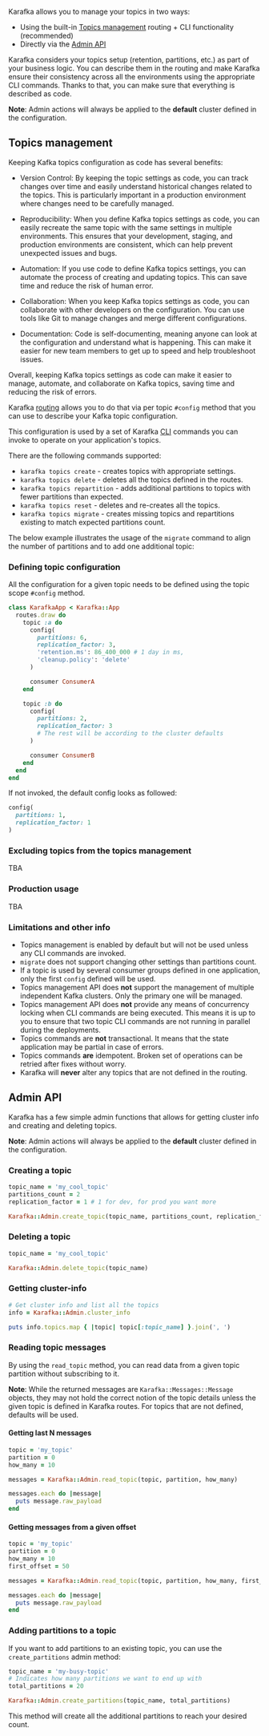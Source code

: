 Karafka allows you to manage your topics in two ways:

- Using the built-in [Topics management](#topics-management) routing + CLI functionality (recommended)
- Directly via the [Admin API](#admin-api)

Karafka considers your topics setup (retention, partitions, etc.) as part of your business logic. You can describe them in the routing and make Karafka ensure their consistency across all the environments using the appropriate CLI commands. Thanks to that, you can make sure that everything is described as code.

**Note**: Admin actions will always be applied to the **default** cluster defined in the configuration.

## Topics management

Keeping Kafka topics configuration as code has several benefits:

- Version Control: By keeping the topic settings as code, you can track changes over time and easily understand historical changes related to the topics. This is particularly important in a production environment where changes need to be carefully managed.

- Reproducibility: When you define Kafka topics settings as code, you can easily recreate the same topic with the same settings in multiple environments. This ensures that your development, staging, and production environments are consistent, which can help prevent unexpected issues and bugs.

- Automation: If you use code to define Kafka topics settings, you can automate the process of creating and updating topics. This can save time and reduce the risk of human error.

- Collaboration: When you keep Kafka topics settings as code, you can collaborate with other developers on the configuration. You can use tools like Git to manage changes and merge different configurations.

- Documentation: Code is self-documenting, meaning anyone can look at the configuration and understand what is happening. This can make it easier for new team members to get up to speed and help troubleshoot issues.

Overall, keeping Kafka topics settings as code can make it easier to manage, automate, and collaborate on Kafka topics, saving time and reducing the risk of errors.

Karafka [routing](Routing) allows you to do that via per topic `#config` method that you can use to describe your Kafka topic configuration.

This configuration is used by a set of Karafka [CLI](CLI) commands you can invoke to operate on your application's topics.

There are the following commands supported:

- `karafka topics create` - creates topics with appropriate settings.
- `karafka topics delete` - deletes all the topics defined in the routes.
- `karafka topics repartition` - adds additional partitions to topics with fewer partitions than expected.
- `karafka topics reset` - deletes and re-creates all the topics.
- `karafka topics migrate` - creates missing topics and repartitions existing to match expected partitions count.

The below example illustrates the usage of the `migrate` command to align the number of partitions and to add one additional topic:

<div class="asciinema" data-cols="100" data-rows="16" data-cast="topics-migrate">
  <span style="display: none;">
    Note: Asciinema videos are not visible when viewing this wiki on GitHub. Please use our
    <a href="https://karafka.io/docs">online</a>
    documentation instead.
  </span>
</div>

### Defining topic configuration

All the configuration for a given topic needs to be defined using the topic scope `#config` method.

```ruby
class KarafkaApp < Karafka::App
  routes.draw do
    topic :a do
      config(
        partitions: 6,
        replication_factor: 3,
        'retention.ms': 86_400_000 # 1 day in ms,
        'cleanup.policy': 'delete'
      )

      consumer ConsumerA
    end

    topic :b do
      config(
        partitions: 2,
        replication_factor: 3
        # The rest will be according to the cluster defaults
      )

      consumer ConsumerB
    end
  end
end
```

If not invoked, the default config looks as followed:

```ruby
config(
  partitions: 1,
  replication_factor: 1
)
```

### Excluding topics from the topics management

TBA

### Production usage

TBA

### Limitations and other info

- Topics management is enabled by default but will not be used unless any CLI commands are invoked.
- `migrate` does not support changing other settings than partitions count.
- If a topic is used by several consumer groups defined in one application, only the first `config` defined will be used.
- Topics management API does **not** support the management of multiple independent Kafka clusters. Only the primary one will be managed.
- Topics management API does **not** provide any means of concurrency locking when CLI commands are being executed. This means it is up to you to ensure that two topic CLI commands are not running in parallel during the deployments.
- Topics commands are **not** transactional. It means that the state application may be partial in case of errors.
- Topics commands **are** idempotent. Broken set of operations can be retried after fixes without worry.
- Karafka will **never** alter any topics that are not defined in the routing.

## Admin API

Karafka has a few simple admin functions that allows for getting cluster info and creating and deleting topics.

**Note**: Admin actions will always be applied to the **default** cluster defined in the configuration.

### Creating a topic

```ruby
topic_name = 'my_cool_topic'
partitions_count = 2
replication_factor = 1 # 1 for dev, for prod you want more

Karafka::Admin.create_topic(topic_name, partitions_count, replication_factor)
```

### Deleting a topic

```ruby
topic_name = 'my_cool_topic'

Karafka::Admin.delete_topic(topic_name)
```

### Getting cluster-info

```ruby
# Get cluster info and list all the topics
info = Karafka::Admin.cluster_info

puts info.topics.map { |topic| topic[:topic_name] }.join(', ')
```

### Reading topic messages

By using the `read_topic` method, you can read data from a given topic partition without subscribing to it.

**Note**: While the returned messages are `Karafka::Messages::Message` objects, they may not hold the correct notion of the topic details unless the given topic is defined in Karafka routes. For topics that are not defined, defaults will be used.

#### Getting last N messages

```ruby
topic = 'my_topic'
partition = 0
how_many = 10

messages = Karafka::Admin.read_topic(topic, partition, how_many)

messages.each do |message|
  puts message.raw_payload
end
```

#### Getting messages from a given offset

```ruby
topic = 'my_topic'
partition = 0
how_many = 10
first_offset = 50

messages = Karafka::Admin.read_topic(topic, partition, how_many, first_offset)

messages.each do |message|
  puts message.raw_payload
end
```

### Adding partitions to a topic

If you want to add partitions to an existing topic, you can use the `create_partitions` admin method:

```ruby
topic_name = 'my-busy-topic'
# Indicates how many partitions we want to end up with
total_partitions = 20

Karafka::Admin.create_partitions(topic_name, total_partitions)
```

This method will create all the additional partitions to reach your desired count.
